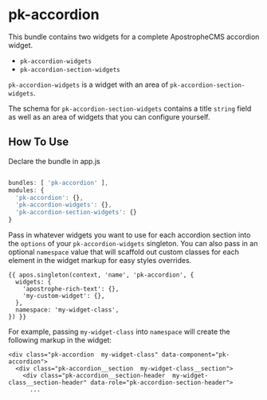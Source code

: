# pk-accordion

This bundle contains two widgets for a complete ApostropheCMS accordion widget.

- `pk-accordion-widgets`
- `pk-accordion-section-widgets`

`pk-accordion-widgets` is a widget with an area of `pk-accordion-section-widgets`.

The schema for `pk-accordion-section-widgets` contains a title `string` field as well as an area of widgets that you can configure yourself.

## How To Use
Declare the bundle in app.js
```js

bundles: [ 'pk-accordion' ],
modules: {
  'pk-accordion': {},
  'pk-accordion-widgets': {},
  'pk-accordion-section-widgets': {}
}
```

Pass in whatever widgets you want to use for each accordion section into the `options` of your `pk-accordion-widgets` singleton.
You can also pass in an optional `namespace` value that will scaffold out custom classes for each element in the widget markup for easy styles overrides.

```markup
{{ apos.singleton(context, 'name', 'pk-accordion', {
  widgets: {
    'apostrophe-rich-text': {},
    'my-custom-widget': {},
  },
  namespace: 'my-widget-class',
}) }}
```

For example, passing `my-widget-class` into `namespace` will create the following markup in the widget:

```markup
<div class="pk-accordion  my-widget-class" data-component="pk-accordion">
  <div class="pk-accordion__section  my-widget-class__section">
    <div class="pk-accordion__section-header  my-widget-class__section-header" data-role="pk-accordion-section-header">
      ...
```
